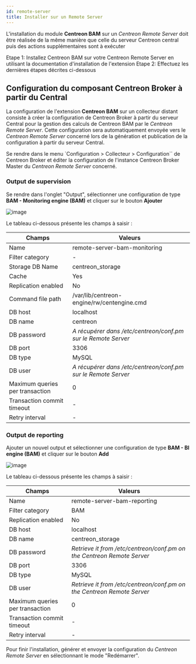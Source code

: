 ```yaml
---
id: remote-server
title: Installer sur un Remote Server
---
```


L'installation du module **Centreon BAM** sur un *Centreon Remote
Server* doit être réalisée de la même manière que celle du serveur
Centreon central puis des actions supplémentaires sont à exécuter

  Etape 1: Installez Centreon BAM sur votre Centreon Remote Server en
    utilisant la documentation d'installation de l'extension
  Etape 2: Effectuez les dernières étapes décrites ci-dessous

## Configuration du composant Centreon Broker à partir du Central

La configuration de l'extension **Centreon BAM** sur un collecteur
distant consiste à créer la configuration de Centreon Broker à partir du
serveur Central pour la gestion des calculs de Centreon BAM par le
*Centreon Remote Server*. Cette configuration sera automatiquement
envoyée vers le *Centreon Remote Server* concerné lors de la génération
et publication de la configuration à partir du serveur Central.

Se rendre dans le menu `Configuration > Collecteur > Configuration`` de
Centreon Broker et éditer la configuration de l'instance Centreon
Broker Master du *Centreon Remote Server* concerné.

### Output de supervision

Se rendre dans l'onglet "Output", sélectionner une configuration de
type **BAM - Monitoring engine (BAM)** et cliquer sur le bouton
**Ajouter**

![image](assets/service-mapping/remote-server/conf_poller_bam_monitoring.png)

Le tableau ci-dessous présente les champs à saisir :

  Champs         |      Valeurs
  ------------------------|----------------------------------------------
  Name         |        remote-server-bam-monitoring
  Filter category  |   -
  Storage DB Name   |   centreon_storage
  Cache             |   Yes
  Replication enabled | No
  Command file path  |  /var/lib/centreon-engine/rw/centengine.cmd
  DB host           |   localhost
  DB name           |   centreon
  DB password       |   *A récupérer dans /etc/centreon/conf.pm sur le Remote Server*
  DB port           |   3306
  DB type           |   MySQL
  DB user           |   *A récupérer dans /etc/centreon/conf.pm sur le Remote Server*
  Maximum queries per transaction  |  0
  Transaction commit timeout | -
  Retry interval       | -

### Output de reporting

Ajouter un nouvel output et sélectionner une configuration de type **BAM - BI engine (BAM)** et
cliquer sur le bouton **Add**

![image](assets/service-mapping/remote-server/conf_poller_bam_reporting.png)

Le tableau ci-dessous présente les champs à saisir :

  Champs               | Valeurs
  ------------------------|----------------------------------------------
  Name  |              remote-server-bam-reporting
  Filter category     | BAM
  Replication enabled |  No
  DB host            |  localhost
  DB name            |  centreon_storage
  DB password        |  *Retrieve it from /etc/centreon/conf.pm on the Centreon Remote Server*
  DB port            |  3306
  DB type            |  MySQL
  DB user            |  *Retrieve it from /etc/centreon/conf.pm on the Centreon Remote Server*                      
  Maximum queries per transaction |    0
  Transaction commit timeout | -
  Retry interval       | -

Pour finir l'installation, générer et envoyer la configuration du
*Centreon Remote Server* en sélectionnant le mode "Redémarrer".